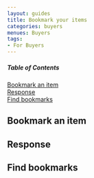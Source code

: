 ```yaml
---
layout: guides
title: Bookmark your items
categories: buyers
menues: Buyers
tags: 
- For Buyers
---
```


<div class="contents">
<h5>Table of Contents</h5>

<dl>
	<dt><a href="#bookmark-item">Bookmark an item</a></dt>
	<dt><a href="#bookmark-response">Response</a></dt>
	<dt><a href="#find-bookmarks">Find bookmarks</a></dt>
</dl>
</div>

## Bookmark an item


## Response

## Find bookmarks